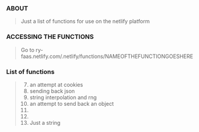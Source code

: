 ### ABOUT

> Just a list of functions for use on the netlify platform

### ACCESSING THE FUNCTIONS

> Go to ry-faas.netlify.com/.netlify/functions/NAMEOFTHEFUNCTIONGOESHERE


###  List of functions

> 7. an attempt at cookies
> 6. sending back json
> 5. string interpolation and rng
> 4. an attempt to send back an object
> 3. 
> 2.
> 1. Just a string
